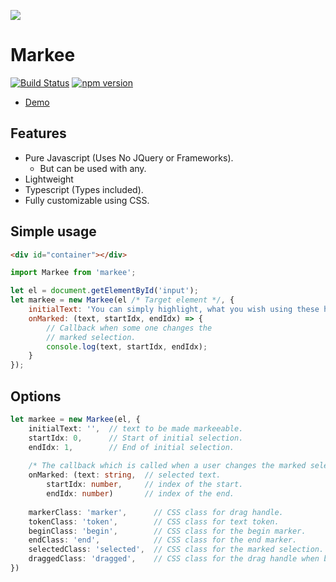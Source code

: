 ![](https://github.com/ashubham/markee/raw/master/assets/Markee.gif)

# Markee
[![Build Status](https://travis-ci.org/ashubham/markee.svg?branch=master)](https://travis-ci.org/ashubham/markee)
[![npm version](https://badge.fury.io/js/markee.svg)](https://badge.fury.io/js/markee)

- [Demo](https://codepen.io/ashubham/pen/yveGyq?editors=0110) 

## Features
- Pure Javascript (Uses No JQuery or Frameworks).
    - But can be used with any.
- Lightweight
- Typescript (Types included).
- Fully customizable using CSS.

## Simple usage
```html
<div id="container"></div>
```
```javascript
import Markee from 'markee';

let el = document.getElementById('input');
let markee = new Markee(el /* Target element */, {
	initialText: 'You can simply highlight, what you wish using these handles!',
	onMarked: (text, startIdx, endIdx) => {
        // Callback when some one changes the 
        // marked selection.
		console.log(text, startIdx, endIdx);
	}
});
```
## Options

```typescript
let markee = new Markee(el, {
    initialText: '',  // text to be made markeeable.
    startIdx: 0,      // Start of initial selection.
    endIdx: 1,        // End of initial selection.
    
    /* The callback which is called when a user changes the marked selection. */
    onMarked: (text: string,  // selected text.
        startIdx: number,     // index of the start.
        endIdx: number)       // index of the end.
    
    markerClass: 'marker',      // CSS class for drag handle.
    tokenClass: 'token',        // CSS class for text token.
    beginClass: 'begin',        // CSS class for the begin marker.
    endClass: 'end',            // CSS class for the end marker.
    selectedClass: 'selected',  // CSS class for the marked selection.
    draggedClass: 'dragged',    // CSS class for the drag handle when being dragged.
})
```